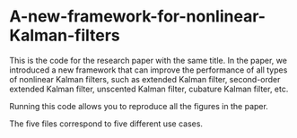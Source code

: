 # A-new-framework-for-nonlinear-Kalman-filters

This is the code for the research paper with the same title. In the paper, we introduced a new framework that can improve the performance of all types of nonlinear Kalman filters, such as extended Kalman filter, second-order extended Kalman filter, unscented Kalman filter, cubature Kalman filter, etc.

Running this code allows you to reproduce all the figures in the paper.

The five files correspond to five different use cases.
